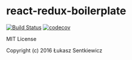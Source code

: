# react-redux-boilerplate
[![Build Status](https://travis-ci.org/lsentkiewicz/react-redux-boilerplate.svg?branch=master)](https://travis-ci.org/lsentkiewicz/react-redux-boilerplate)
[![codecov](https://codecov.io/gh/lsentkiewicz/react-redux-boilerplate/branch/master/graph/badge.svg)](https://codecov.io/gh/lsentkiewicz/react-redux-boilerplate)

MIT License

Copyright (c) 2016 Łukasz Sentkiewicz
